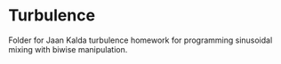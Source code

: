 # Turbulence

Folder for Jaan Kalda turbulence homework for programming sinusoidal mixing with biwise manipulation.
